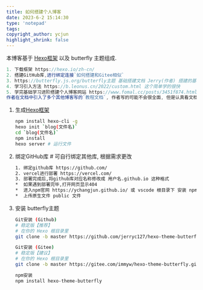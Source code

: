 ```yaml
---
title: 如何搭建个人博客
date: 2023-6-2 15:14:30
type: 'notepad'
tags: 
copyright_author: ycjun
highlight_shrink: false
---
```

本博客基于 <a href="https://hexo.io/zh-cn/">Hexo框架</a> 以及 butterfly 主题组成.
```js
1. 下载框架 https://hexo.io/zh-cn/
2. 搭建GitHub库,进行绑定连接`如何搭建和Gitee相似`
3. https://butterfly.js.org/butterfly主题 基础搭建文档 Jerry(作者) 搭建的基础文档
4. 学习引入方法 https://b.leonus.cn/2022/custom.html 这个简单学的很快
5. 学完基础学习进阶搭建个人博客网站 https://www.fomal.cc/posts/3451f874.html 作者搭建的进阶文档
作者在文档中引入了多个其他博客写的`教程文档`, 作者写的可能不会很全面, 但是认真看文档还是能达到自己想要的效果.
```



1. 生成<a href="https://hexo.io/zh-cn/">Hexo框架</a> 

   ```bash
   npm install hexo-cli -g
   hexo init `blog(文件名)`
   cd `blog(文件名)`
   npm install 
   hexo server # 运行文件
   ```

2. 绑定GitHub库   # 可自行绑定其他库, 根据需求更改

   ```bash
   1. 绑定github库 https://github.com/
   2. vercel进行部署 https://vercel.com/
   3. 部署完成后,将github库对应名称修改成 用户名.github.io 这种格式
   *  如果遇到部署完毕,打开网页显示404
   *  进入npm官网 https://ychangjun.github.io/ 或 vscode 根目录下 安装 npm i hexo-deployer-git
   *  上传原生文件 public 文件
   ```

   

3. 安装 butterfly主题

   ```bash
   Git安装 (Github)
   # 稳定版【推荐】
   # 在你的 Hexo 根目录里
   git clone -b master https://github.com/jerryc127/hexo-theme-butterfly.git themes/butterfly
   
   Git安装 (Gitee)
   # 稳定版【建议】
   # 在你的 Hexo 根目录里
   git clone -b master https://gitee.com/immyw/hexo-theme-butterfly.git themes/butterfly
   
   npm安装
   npm install hexo-theme-butterfly
   ```

   




